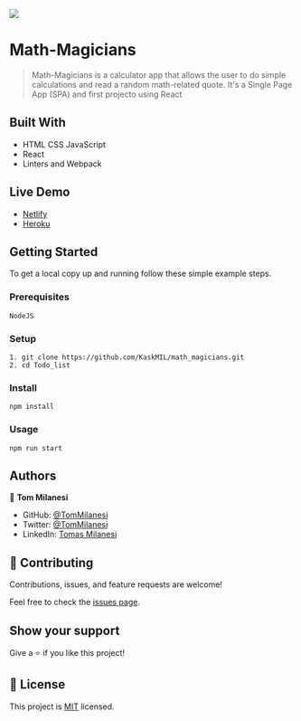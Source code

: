 ![](https://img.shields.io/badge/Microverse-blueviolet)

# Math-Magicians

> Math-Magicians is a calculator app that allows the user to do simple calculations and read a random math-related quote. It's a Single Page App (SPA) and first projecto using React


## Built With

- HTML CSS JavaScript
- React
- Linters and Webpack

## Live Demo

- [Netlify](https://cool-entremet-c2e497.netlify.app/)
- [Heroku](https://git.heroku.com/kaskmathmagicians.git)


## Getting Started

To get a local copy up and running follow these simple example steps.

### Prerequisites

    NodeJS

### Setup

    1. git clone https://github.com/KaskMIL/math_magicians.git
    2. cd Todo_list

### Install

    npm install

### Usage

    npm run start


## Authors

👤 **Tom Milanesi**

- GitHub: [@TomMilanesi](https://github.com/KaskMIL)
- Twitter: [@TomMilanesi](https://twitter.com/TomasMilanesi)
- LinkedIn: [Tomas Milanesi](https://www.linkedin.com/in/tomas-milanesi-3427bb185/)

## 🤝 Contributing

Contributions, issues, and feature requests are welcome!

Feel free to check the [issues page](../../issues/).

## Show your support

Give a ⭐️ if you like this project!


## 📝 License

This project is [MIT](./MIT.md) licensed.
